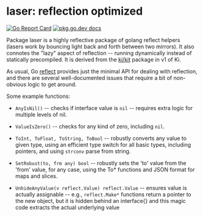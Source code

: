 # laser: reflection optimized

[![Go Report Card](https://goreportcard.com/badge/goki.dev/laser)](https://goreportcard.com/report/goki.dev/laser)
    <a href="https://pkg.go.dev/goki.dev/laser"><img src="https://img.shields.io/badge/dev-reference-007d9c?logo=go&logoColor=white&style=flat" alt="pkg.go.dev docs"></a>

Package laser is a highly reflective package of golang reflect helpers (lasers work by bouncing light back and forth between two mirrors).  It also connotes the "lazy" aspect of reflection -- running dynamically instead of statically precompiled.  It is derived from the [ki/kit](https://github.com/goki/ki/tree/v1) package in v1 of Ki.

As usual, Go [reflect](https://pkg.go.dev/reflect) provides just the minimal API for dealing with reflection, and there are several well-documented issues that require a bit of non-obvious logic to get around.

Some example functions:

* `AnyIsNil()` -- checks if interface value is `nil` -- requires extra logic for multiple levels of nil.

* `ValueIsZero()` -- checks for any kind of zero, including `nil`.

* `ToInt, ToFloat, ToString, ToBool` -- robustly converts any value to given type, using an efficient type switch for all basic types, including pointers, and using `strconv` parse from string.

* `SetRobust(to, frm any) bool` -- robustly sets the 'to' value from the 'from' value, for any case, using the To* functions and JSON format for maps and slices.

* `UnhideAnyValue(v reflect.Value) reflect.Value` -- ensures value is actually assignable -- e.g., `reflect.Make*` functions return a pointer to the new object, but it is hidden behind an interface{} and this magic code extracts the actual underlying value



